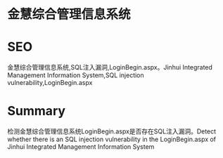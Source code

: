 # 金慧综合管理信息系统
# SEO
金慧综合管理信息系统,SQL注入漏洞,LoginBegin.aspx。Jinhui Integrated Management Information System,SQL injection vulnerability,LoginBegin.aspx
# Summary
检测金慧综合管理信息系统LoginBegin.aspx是否存在SQL注入漏洞。Detect whether there is an SQL injection vulnerability in the LoginBegin.aspx of Jinhui Integrated Management Information System
